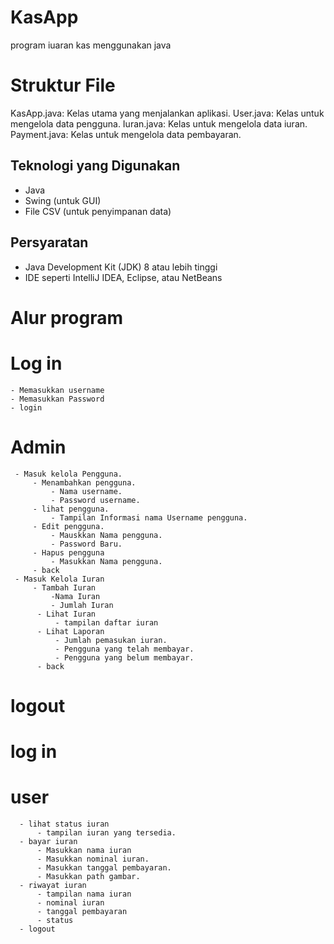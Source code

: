 # KasApp
program iuaran kas menggunakan java 

# Struktur File
   KasApp.java: Kelas utama yang menjalankan aplikasi.
   User.java: Kelas untuk mengelola data pengguna.
   Iuran.java: Kelas untuk mengelola data iuran.
   Payment.java: Kelas untuk mengelola data pembayaran.

## Teknologi yang Digunakan

- Java
- Swing (untuk GUI)
- File CSV (untuk penyimpanan data)

## Persyaratan

- Java Development Kit (JDK) 8 atau lebih tinggi
- IDE seperti IntelliJ IDEA, Eclipse, atau NetBeans

# Alur program 
# Log in
    - Memasukkan username
    - Memasukkan Password
    - login
  # Admin
     - Masuk kelola Pengguna.
         - Menambahkan pengguna.
             - Nama username.
             - Password username.
         - lihat pengguna.
             - Tampilan Informasi nama Username pengguna.
         - Edit pengguna.
             - Mauskkan Nama pengguna.
             - Password Baru.
         - Hapus pengguna
             - Masukkan Nama pengguna.
         - back
     - Masuk Kelola Iuran
         - Tambah Iuran
             -Nama Iuran
             - Jumlah Iuran
          - Lihat Iuran
              - tampilan daftar iuran
          - Lihat Laporan
              - Jumlah pemasukan iuran.
              - Pengguna yang telah membayar.
              - Pengguna yang belum membayar.
          - back
  # logout 
  # log in 
  # user 
      - lihat status iuran 
          - tampilan iuran yang tersedia.
      - bayar iuran 
          - Masukkan nama iuran
          - Masukkan nominal iuran.
          - Masukkan tanggal pembayaran.
          - Masukkan path gambar.
      - riwayat iuran 
          - tampilan nama iuran
          - nominal iuran 
          - tanggal pembayaran 
          - status 
      - logout 
    
      

